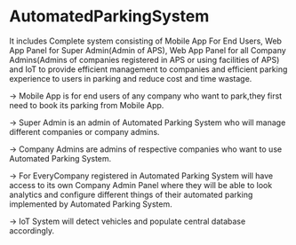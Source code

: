 # AutomatedParkingSystem
It includes Complete system consisting of Mobile App For End Users, Web App Panel for Super Admin(Admin of APS), Web App Panel for all Company Admins(Admins of companies registered in APS or using facilities of APS) and IoT to provide efficient management to companies and efficient parking experience to users in parking and reduce cost and time wastage.      
  
-> Mobile App is for end users of any company who want to park,they first need to book its parking from Mobile App.  
  
-> Super Admin is an admin of Automated Parking System who will manage different companies or company admins.  
  
-> Company Admins are admins of respective companies who want to use Automated Parking System.  
  
-> For EveryCompany registered in Automated Parking System will have access to its own Company Admin Panel where they will be able to look analytics and configure different things of their automated parking implemented by Automated Parking System.  
  
-> IoT System will detect vehicles and populate central database accordingly.
